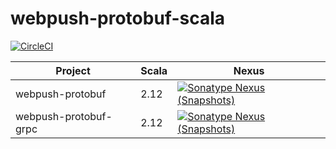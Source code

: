 # webpush-protobuf-scala

[![CircleCI](https://circleci.com/gh/nokamoto/webpush-protobuf-scala.svg?style=svg)](https://circleci.com/gh/nokamoto/webpush-protobuf-scala)

| Project | Scala | Nexus |
| --- | --- | --- |
| webpush-protobuf | 2.12 | [![Sonatype Nexus (Snapshots)](https://img.shields.io/nexus/s/https/oss.sonatype.org/com.github.nokamoto/webpush-protobuf_2.12.svg)](https://oss.sonatype.org/content/repositories/snapshots/com/github/nokamoto/webpush-protobuf_2.12) |
| webpush-protobuf-grpc | 2.12 | [![Sonatype Nexus (Snapshots)](https://img.shields.io/nexus/s/https/oss.sonatype.org/com.github.nokamoto/webpush-protobuf-grpc_2.12.svg)](https://oss.sonatype.org/content/repositories/snapshots/com/github/nokamoto/webpush-protobuf-grpc_2.12) |
